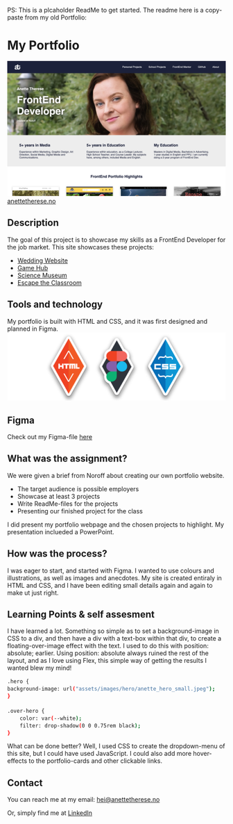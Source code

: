 PS: This is a plcaholder ReadMe to get started. The readme here is a copy-paste from my old Portfolio:

# My Portfolio

![image](https://github.com/elanetto/portfolio/blob/main/assets/images/portfolio/portfolio.png?raw=true)
[anettetherese.no](https://portfolio-ten-eta-98.vercel.app/)


## Description

The goal of this project is to showcase my skills as a FrontEnd Developer for the job market.
This site showcases these projects:

- [Wedding Website](https://github.com/elanetto/wedding)
- [Game Hub](https://github.com/elanetto/game-hub)
- [Science Museum](https://github.com/elanetto/science-museum)
- [Escape the Classroom](https://github.com/elanetto/elanetto.github.io/tree/main)

## Tools and technology
My portfolio is built with HTML and CSS, and it was first designed and planned in Figma.
![image](https://github.com/elanetto/portfolio/blob/main/assets/images/readme/badges-html-figma-css.png?raw=true)

## Figma
Check out my Figma-file [here](https://www.figma.com/design/vBWtxr0SAQVuYMFrWea3Uw/portfolio-site?node-id=44-96&t=ndQsyqWru8d5nmZG-1)

## What was the assignment?
We were given a brief from Noroff about creating our own portfolio website. 

- The target audience is possible employers
- Showcase at least 3 projects
- Write ReadMe-files for the projects
- Presenting our finished project for the class

I did present my portfolio webpage and the chosen projects to highlight. My presentation inclueded a PowerPoint.

## How was the process?
I was eager to start, and started with Figma. I wanted to use colours and illustrations, as well as images and anecdotes.
My site is created entiraly in HTML and CSS, and I have been editing small details again and again to make ut just right.

## Learning Points & self assesment
I have learned a lot. Something so simple as to set a background-image in CSS to a div, and then have a div with a text-box within that div, to create a floating-over-image effect with the text. I used to do this with position: absolute; earlier. Using position: absolute always ruined the rest of the layout, and as I love using Flex, this simple way of getting the results I wanted blew my mind!

```bash
.hero {
background-image: url("assets/images/hero/anette_hero_small.jpeg");
}

.over-hero {
    color: var(--white);
    filter: drop-shadow(0 0 0.75rem black);
}
```

What can be done better? Well, I used CSS to create the dropdown-menu of this site, but I could have used JavaScript. I could also add more hover-effects to the portfolio-cards and other clickable links.

## Contact
You can reach me at my email: hei@anettetherese.no

Or, simply find me at [LinkedIn](https://www.linkedin.com/in/anettetherese/)

